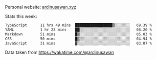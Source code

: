 Personal website: [ardinusawan.xyz](https://ardinusawan.xyz)

Stats this week:
<!--START_SECTION:waka-->

```txt
TypeScript      11 hrs 49 mins  █████████████████▒░░░░░░░   69.39 %
YAML            1 hr 23 mins    ██░░░░░░░░░░░░░░░░░░░░░░░   08.20 %
Markdown        51 mins         █▒░░░░░░░░░░░░░░░░░░░░░░░   05.03 %
CSS             50 mins         █▒░░░░░░░░░░░░░░░░░░░░░░░   04.94 %
JavaScript      31 mins         ▓░░░░░░░░░░░░░░░░░░░░░░░░   03.07 %
```

<!--END_SECTION:waka-->
Data taken from https://wakatime.com/@ardinusawan

